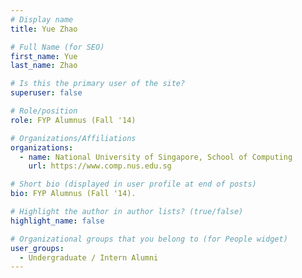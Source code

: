 ```yaml
---
# Display name
title: Yue Zhao

# Full Name (for SEO) 
first_name: Yue
last_name: Zhao

# Is this the primary user of the site?
superuser: false

# Role/position
role: FYP Alumnus (Fall '14)

# Organizations/Affiliations
organizations:
  - name: National University of Singapore, School of Computing
    url: https://www.comp.nus.edu.sg

# Short bio (displayed in user profile at end of posts)
bio: FYP Alumnus (Fall '14). 

# Highlight the author in author lists? (true/false)
highlight_name: false

# Organizational groups that you belong to (for People widget)
user_groups:
  - Undergraduate / Intern Alumni
---
```

